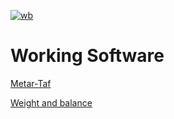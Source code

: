 [![wb](https://github.com/ericminio/yop-fly/actions/workflows/wb.yml/badge.svg)](https://github.com/ericminio/yop-fly/actions/workflows/wb.yml)

# Working Software

[Metar-Taf](https://ericminio.github.io/yop-fly/metar-taf)

[Weight and balance](https://ericminio.github.io/yop-fly/wb)
